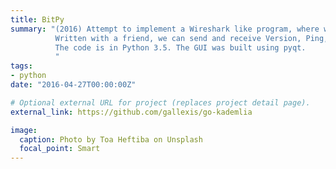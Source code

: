 ```yaml
---
title: BitPy
summary: "(2016) Attempt to implement a Wireshark like program, where we can see messages sent & received by the Bitcoin protocol.
          Written with a friend, we can send and receive Version, Ping, Pongs, Verack, and Getblock messages.
          The code is in Python 3.5. The GUI was built using pyqt.
          "
tags:
- python
date: "2016-04-27T00:00:00Z"

# Optional external URL for project (replaces project detail page).
external_link: https://github.com/gallexis/go-kademlia

image:
  caption: Photo by Toa Heftiba on Unsplash
  focal_point: Smart
---
```

